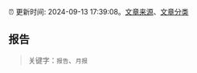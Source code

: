 :alarm_clock: 更新时间: 2024-09-13 17:39:08。[文章来源](/README.md)、[文章分类](/TAGS.md)

## 报告


> 关键字：`报告`、`月报`



